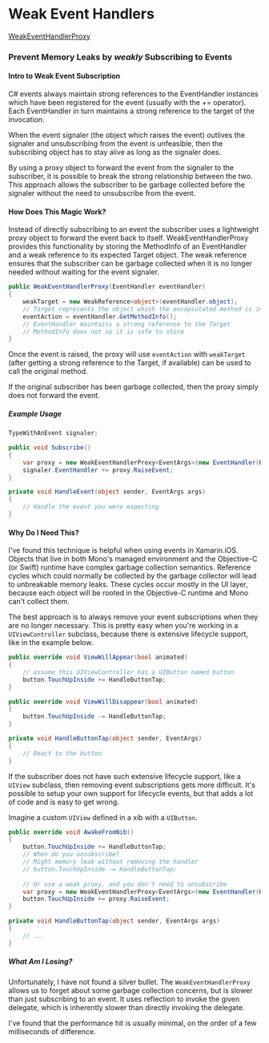 # Weak Event Handlers

[WeakEventHandlerProxy](src/XamarinUtilsLab/XamarinUtilsLab/Events/WeakEventHandlerProxy.cs)

### Prevent Memory Leaks by *weakly* Subscribing to Events

#### Intro to Weak Event Subscription
C# events always maintain strong references to the EventHandler instances which have been registered for the event (usually with the += operator). Each EventHandler in turn maintains a strong reference to the target of the invocation.

When the event signaler (the object which raises the event) outlives the signaler and unsubscribing from the event is unfeasible, then the subscribing object has to stay alive as long as the signaler does.

By using a proxy object to forward the event from the signaler to the subscriber, it is possible to break the strong relationship between the two. This approach allows the subscriber to be garbage collected before the signaler without the need to unsubscribe from the event.

#### How Does This Magic Work?
Instead of directly subscribing to an event the subscriber uses a lightweight proxy object to forward the event back to itself. WeakEventHandlerProxy provides this functionality by storing the MethodInfo of an EventHandler and a weak reference to its expected Target object. The weak reference ensures that the subscriber can be garbage collected when it is no longer needed without waiting for the event signaler. 

```C#
public WeakEventHandlerProxy(EventHandler eventHandler)
{
	weakTarget = new WeakReference<object>(eventHandler.object);
	// Target represents the object which the encapsulated method is invoked on
	eventAction = eventHandler.GetMethodInfo();
	// EventHandler maintains a strong reference to the Target
	// MethodInfo does not so it is safe to store
}
```
Once the event is raised, the proxy will use `eventAction` with `weakTarget` (after getting a strong reference to the Target, if available) can be used to call the original method.

If the original subscriber has been garbage collected, then the proxy simply does not forward the event.

##### Example Usage

```C#
TypeWithAnEvent signaler;

public void Subscribe()
{
	var proxy = new WeakEventHandlerProxy<EventArgs>(new EventHandler(HandleEvent));
	signaler.EventHandler += proxy.RaiseEvent;
}

private void HandleEvent(object sender, EventArgs args)
{
	// Handle the event you were expecting
}
```

#### Why Do I Need This?
I've found this technique is helpful when using events in Xamarin.iOS. Objects that live in both Mono's managed environment and the Objective-C (or Swift) runtime have complex garbage collection semantics. Reference cycles which could normally be collected by the garbage collector will lead to unbreakable memory leaks. These cycles occur mostly in the UI layer, because each object will be rooted in the Objective-C runtime and Mono can't collect them.

The best approach is to always remove your event subscriptions when they are no longer necessary. This is pretty easy when you're working in a `UIViewController` subclass, because there is extensive lifecycle support, like in the example below.

```C#
public override void ViewWillAppear(bool animated)
{
	// assume this UIViewController has a UIButton named button
	button.TouchUpInside += HandleButtonTap;
}

public override void ViewWillDisappear(bool animated)
{
	button.TouchUpInside -= HandleButtonTap;
}

private void HandleButtonTap(object sender, EventArgs)
{
	// React to the button
}
```

If the subscriber does not have such extensive lifecycle support, like a `UIView` subclass, then removing event subscriptions gets more difficult. It's possible to setup your own support for lifecycle events, but that adds a lot of code and is easy to get wrong.

Imagine a custom `UIView` defined in a xib with a `UIButton`.

```C#
public override void AwakeFromNib()
{
	button.TouchUpInside += HandleButtonTap;
	// When do you unsubscribe?
	// Might memory leak without removing the handler
	// button.TouchUpInside -= HandleButtonTap;
	
	// Or use a weak proxy, and you don't need to unsubscribe
	var proxy = new WeakEventHandlerProxy<EventArgs>(new EventHandler(HandleButtonTap));
	button.TouchUpInside += proxy.RaiseEvent;
}

private void HandleButtonTap(object sender, EventArgs args)
{
	// ...
}
```

##### What Am I Losing?
Unfortunately, I have not found a silver bullet. The `WeakEventHandlerProxy` allows us to forget about some garbage collection concerns, but is slower than just subscribing to an event. It uses reflection to invoke the given delegate, which is inherently slower than directly invoking the delegate. 

I've found that the performance hit is usually minimal, on the order of a few milliseconds of difference.